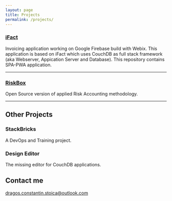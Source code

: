```yaml
---
layout: page
title: Projects
permalink: /projects/
---
```


### [iFact](https://github.com/level33/ifact-firebase) 
Invoicing application working on Google Firebase build with Webix. This application is based on iFact which uses CouchDB as full stack framework (aka Webserver, Appication Server and Database). This repository contains SPA-PWA application.

***

### [RiskBox](https://riskbox.github.io/demo/)
Open Source version of applied Risk Accounting methodology.

***

## Other Projects

### StackBricks

 A DevOps and Training project.
   
### Design Editor

  The missing editor for CouchDB applications.


## Contact me

[dragos.constantin.stoica@outlook.com](mailto:dragos.constantin.stoica@outlook.com)
